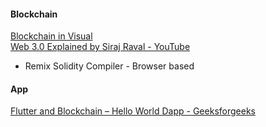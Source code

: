 #### Blockchain
[Blockchain in Visual](https://anders.com/blockchain)  
[Web 3.0 Explained by Siraj Raval - YouTube](https://www.youtube.com/watch?v=aPVmd7SyKfQ&ab_channel=SirajRaval)  


* Remix Solidity Compiler - Browser based

#### App
[Flutter and Blockchain – Hello World Dapp - Geeksforgeeks](https://www.geeksforgeeks.org/flutter-and-blockchain-hello-world-dapp/)  
